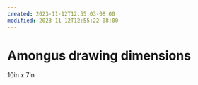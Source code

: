 ```yaml
---
created: 2023-11-12T12:55:03-08:00
modified: 2023-11-12T12:55:22-08:00
---
```


# Amongus drawing dimensions

10in x 7in

